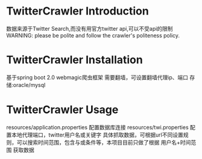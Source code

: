 # TwitterCrawler Introduction
数据来源于Twitter Search,而没有用官方twitter api,可以不受api的限制 
WARNING: please be polite and follow the crawler's politeness policy.

# TwitterCrawler Installation
基于spring boot 2.0
webmagic爬虫框架
需要翻墙，可设置翻墙代理ip、端口
存储:oracle/mysql

# TwitterCrawler Usage
resources/application.properties 配置数据库连接
resources/twi.properties 配置本地代理端口，twitter用户名或关键字
具体抓取数据，可根据url不同设置规则，可以搜索时间范围，包含与或条件等，本项目目前只做了根据 用户名+时间范围 获取数据


